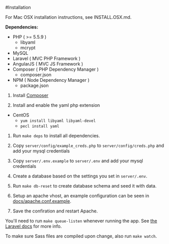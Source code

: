#Installation

For Mac OSX installation instructions, see INSTALL.OSX.md.

**Dependencies:**

* PHP ( >= 5.5.9 )
  * libyaml
  * mcrypt
* MySQL
* Laravel ( MVC PHP Framework )
* AngularJS ( MVC JS Framework )
* Composer ( PHP Dependency Manager )
  * composer.json
* NPM ( Node Dependency Manager )
  * package.json

1. Install [Composer](http://getcomposer.org/)

1. Install and enable the yaml php extension
  * CentOS
    * `yum install libyaml libyaml-devel`
    * `pecl install yaml`

1. Run `make deps` to install all dependencies.

1. Copy `server/config/example_creds.php` to `server/config/creds.php`
and add your mysql credentials

1. Copy `server/.env.example` to `server/.env` and add your mysql credentials

1. Create a database based on the settings you set in `server/.env`.

1. Run `make db-reset` to create database schema and seed it with data.

1. Setup an apache vhost, an example configuration can be seen in
   [docs/apache.conf.example](docs/apache.conf.example).

1. Save the confiration and restart Apache.

You'll need to run `make queue-listen` whenever running the app. See
[the Laravel docs](https;//laravel.com/docs/5.1/queues#running-the-queue-listener)
for more info.

To make sure Sass files are compiled upon change, also run `make watch`.
